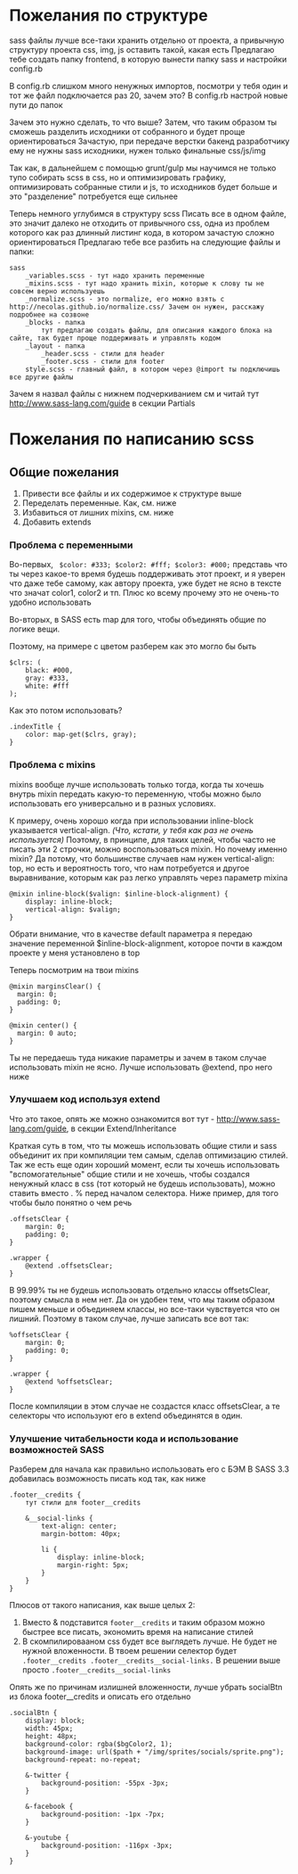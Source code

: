 # Пожелания по структуре

sass файлы лучше все-таки хранить отдельно от проекта, а привычную структуру проекта css, img, js оставить такой, какая есть
Предлагаю тебе создать папку frontend, в которую вынести папку sass и настройки config.rb

В config.rb слишком много ненужных импортов, посмотри у тебя один и тот же файл подключается раз 20, зачем это?
В config.rb настрой новые пути до папок

Зачем это нужно сделать, то что выше?
Затем, что таким образом ты сможешь разделить исходники от собранного и будет проще ориентироваться
Зачастую, при передаче верстки бакенд разработчику ему не нужны sass исходники, нужен только финальные css/js/img 

Так как, в дальнейшем с помощью grunt/gulp мы научимся не только тупо собирать scss в css, но и оптимизировать графику, оптимизировать собранные стили и js, то исходников будет больше и это "разделение" потребуется еще сильнее

Теперь немного углубимся в структуру scss
Писать все в одном файле, это значит далеко не отходить от привычного css, одна из проблем которого как раз длинный листинг кода, в котором зачастую сложно ориентироваться
Предлагаю тебе все разбить на следующие файлы и папки:

```
sass
    _variables.scss - тут надо хранить переменные
    _mixins.scss - тут надо хранить mixin, которые к слову ты не совсем верно используешь
    _normalize.scss - это normalize, его можно взять с http://necolas.github.io/normalize.css/ Зачем он нужен, расскажу подробнее на созвоне
    _blocks - папка
        тут предлагаю создать файлы, для описания каждого блока на сайте, так будет проще поддерживать и управлять кодом
    _layout - папка
        _header.scss - стили для header
        _footer.scss - стили для footer
    style.scss - главный файл, в котором через @import ты подключишь все другие файлы
```

Зачем я назвал файлы с нижнем подчеркиванием см и читай тут http://www.sass-lang.com/guide в секции Partials

# Пожелания по написанию scss

## Общие пожелания

1. Привести все файлы и их содержимое к структуре выше
2. Переделать переменные. Как, см. ниже
3. Избавиться от лишних mixins, см. ниже
4. Добавить extends

### Проблема с переменными

Во-первых, ` $color: #333; $color2: #fff; $color3: #000;` представь что ты через какое-то время будешь поддерживать этот проект, и я уверен что даже тебе самому, как автору проекта, уже будет не ясно в тексте что значат color1, color2 и тп. Плюс ко всему прочему это не очень-то удобно использовать

Во-вторых, в SASS есть map для того, чтобы объединять общие по логике вещи.

Поэтому, на примере с цветом разберем как это могло бы быть

```
$clrs: (
    black: #000,
    gray: #333,
    white: #fff
);
```
Как это потом использовать?

```
.indexTitle {
    color: map-get($clrs, gray);
}
```

### Проблема с mixins

mixins вообще лучше использовать только тогда, когда ты хочешь внутрь mixin передать какую-то переменную, чтобы можно было использовать его универсально и в разных условиях.

К примеру, очень хорошо когда при использовании inline-block указывается vertical-align. _(Что, кстати, у тебя как раз не очень используется)_
Поэтому, в принципе, для таких целей, чтобы часто не писать эти 2 строчки, можно воспользоваться mixin. Но почему именно mixin? Да потому, что  большинстве случаев нам нужен vertical-align: top, но есть и вероятность того, что нам потребуется и другое выравнивание, которым как раз легко управлять через параметр mixinа

```
@mixin inline-block($valign: $inline-block-alignment) {
    display: inline-block;
    vertical-align: $valign;
}
```

Обрати внимание, что в качестве default параметра я передаю значение переменной $inline-block-alignment, которое почти в каждом проекте у меня установлено в top

Теперь посмотрим на твои mixins

```
@mixin marginsClear() {
  margin: 0;
  padding: 0;
}

@mixin center() {
  margin: 0 auto;
}
```

Ты не передаешь туда никакие параметры и зачем в таком случае использовать mixin не ясно. Лучше использовать @extend, про него ниже

### Улучшаем код используя extend

Что это такое, опять же можно ознакомится вот тут - http://www.sass-lang.com/guide, в секции Extend/Inheritance

Краткая суть в том, что ты можешь использовать общие стили и sass объединит их при компиляции тем самым, сделав оптимизацию стилей. Так же есть еще один хороший момент, если ты хочешь использовать "вспомогательные" общие стили и не хочешь, чтобы создался ненужный класс в css (тот который не будешь использовать), можно ставить вместо . % перед началом селектора. Ниже пример, для того чтобы было понятно о чем речь

```
.offsetsClear {
	margin: 0;
	padding: 0;
}

.wrapper {
	@extend .offsetsClear;
}
```

В 99.99% ты не будешь использовать отдельно классы offsetsClear, поэтому смысла в нем нет. Да он удобен тем, что мы таким образом пишем меньше и объединяем классы, но все-таки чувствуется что он лишний. Поэтому в таком случае, лучше записать все вот так: 

```
%offsetsClear {
	margin: 0;
	padding: 0;
}

.wrapper {
	@extend %offsetsClear;
}
```

После компиляции в этом случае не создастся класс offsetsClear, а те селекторы что используют его в extend объединятся в один.

### Улучшение читабельности кода и использование возможностей SASS

Разберем для начала как правильно использовать его с БЭМ
В SASS 3.3 добавилась возможность писать код так, как ниже

```
.footer__credits {
    тут стили для footer__credits

    &__social-links {
        text-align: center;
        margin-bottom: 40px;

        li {
            display: inline-block;
            margin-right: 5px;
        }
    }
}
```

Плюсов от такого написания, как выше целых 2: 

1. Вместо & подставится ``` footer__credits ``` и таким образом можно быстрее все писать, экономить время на написание стилей
2. В скомпилировааном css будет все выглядеть лучше. Не будет не нужной вложенности. В твоем решении селектор будет ``` .footer__credits .footer__credits__social-links. ``` В решении выше просто ``` .footer__credits__social-links ```

Опять же по причинам излишней вложенности, лучше убрать socialBtn из блока footer__credits и описать его отдельно

```
.socialBtn {
    display: block;
    width: 45px;
    height: 48px;
    background-color: rgba($bgColor2, 1);
    background-image: url($path + "/img/sprites/socials/sprite.png");
    background-repeat: no-repeat;
    
    &-twitter {
        background-position: -55px -3px;
    }

    &-facebook {
        background-position: -1px -7px;
    }

    &-youtube {
        background-position: -116px -3px;
    }
}
```
